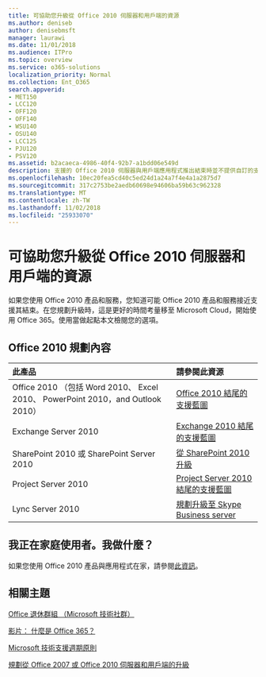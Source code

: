 ```yaml
---
title: 可協助您升級從 Office 2010 伺服器和用戶端的資源
ms.author: deniseb
author: denisebmsft
manager: laurawi
ms.date: 11/01/2018
ms.audience: ITPro
ms.topic: overview
ms.service: o365-solutions
localization_priority: Normal
ms.collection: Ent_O365
search.appverid:
- MET150
- LCC120
- OFF120
- OFF140
- WSU140
- OSU140
- LCC125
- PJU120
- PSV120
ms.assetid: b2acaeca-4986-40f4-92b7-a1bdd06e549d
description: 支援的 Office 2010 伺服器與用戶端應用程式推出結束時並不提供自訂的支援協定。若要啟動立即規劃升級使用本文。
ms.openlocfilehash: 10ec20fea5cd40c5ed24d1a24a7f4e4a1a2875d7
ms.sourcegitcommit: 317c2753be2aedb60698e94606ba59b63c962328
ms.translationtype: MT
ms.contentlocale: zh-TW
ms.lasthandoff: 11/02/2018
ms.locfileid: "25933070"
---
```

# <a name="resources-to-help-you-upgrade-from-office-2010-servers-and-clients"></a>可協助您升級從 Office 2010 伺服器和用戶端的資源

如果您使用 Office 2010 產品和服務，您知道可能 Office 2010 產品和服務接近支援其結束。在您規劃升級時，這是更好的時間考量移至 Microsoft Cloud，開始使用 Office 365。使用當做起點本文檢閱您的選項。
      
## <a name="office-2010-planning-content"></a>Office 2010 規劃內容
  
|**此產品**|**請參閱此資源**|
|:-----|:-----|
|Office 2010 （包括 Word 2010、 Excel 2010、 PowerPoint 2010，and Outlook 2010）  <br/> |[Office 2010 結尾的支援藍圖](https://docs.microsoft.com/DeployOffice/office-2010-end-support-roadmap) <br/> |
|Exchange Server 2010  <br/> |[Exchange 2010 結尾的支援藍圖](exchange-2010-end-of-support.md) <br/> |
|SharePoint 2010 或 SharePoint Server 2010  <br/> |[從 SharePoint 2010 升級](upgrade-from-sharepoint-2010.md) <br/> |
|Project Server 2010 <br/> | [Project Server 2010 結尾的支援藍圖](project-server-2010-end-of-support.md) <br/> |
|Lync Server 2010 <br/> | [規劃升級至 Skype Business server](https://docs.microsoft.com/skypeforbusiness/plan-your-deployment/upgrade) <br/> |
    
## <a name="im-a-home-user-what-do-i-do"></a>我正在家庭使用者。我做什麼？

如果您使用 Office 2010 產品與應用程式在家，請參閱[此資訊](plan-upgrade-previous-versions-office.md#im-a-home-user-what-do-i-do)。

## <a name="related-topics"></a>相關主題

[Office 退休群組 （Microsoft 技術社群）](https://go.microsoft.com/fwlink/?linkid=842065)
  
[影片： 什麼是 Office 365？](https://support.office.com/article/847caf12-2589-452c-8aca-1c009797678b.aspx)
  
[Microsoft 技術支援週期原則](https://go.microsoft.com/fwlink/?linkid=865200)

[規劃從 Office 2007 或 Office 2010 伺服器和用戶端的升級](plan-upgrade-previous-versions-office.md)

